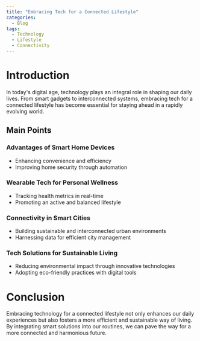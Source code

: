 ```yaml
---
title: "Embracing Tech for a Connected Lifestyle"
categories:
  - Blog
tags:
  - Technology
  - Lifestyle
  - Connectivity
---
```


# Introduction
In today's digital age, technology plays an integral role in shaping our daily lives. From smart gadgets to interconnected systems, embracing tech for a connected lifestyle has become essential for staying ahead in a rapidly evolving world.

## Main Points
### Advantages of Smart Home Devices
- Enhancing convenience and efficiency
- Improving home security through automation

### Wearable Tech for Personal Wellness
- Tracking health metrics in real-time
- Promoting an active and balanced lifestyle

### Connectivity in Smart Cities
- Building sustainable and interconnected urban environments
- Harnessing data for efficient city management

### Tech Solutions for Sustainable Living
- Reducing environmental impact through innovative technologies
- Adopting eco-friendly practices with digital tools

# Conclusion
Embracing technology for a connected lifestyle not only enhances our daily experiences but also fosters a more efficient and sustainable way of living. By integrating smart solutions into our routines, we can pave the way for a more connected and harmonious future.